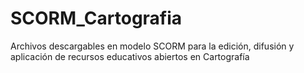 # SCORM_Cartografia
Archivos descargables en modelo SCORM para la edición, difusión y aplicación de recursos educativos abiertos en Cartografía

